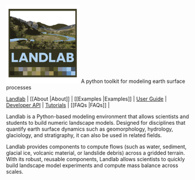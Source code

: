 
<img src="https://raw.githubusercontent.com/landlab/landlab-logo/master/Landlab-logo-pic-color.png" width="200px"/>
A python toolkit for modeling earth surface processes

[Landlab](http://landlab.github.io) | 
[[About |About]] |
[[Examples |Examples]] |
[User Guide](http://landlab.readthedocs.org/en/latest/#user-guide) |
[Developer API](http://landlab.readthedocs.org/en/latest/#developer-documentation) |
[Tutorials](http://landlab.readthedocs.org/en/latest/#tutorials) |
[[FAQs |FAQs]] |

Landlab is a Python-based modeling environment that allows scientists and students to build numeric landscape models. Designed for disciplines that quantify earth surface dynamics such as geomorphology, hydrology, glaciology, and stratigraphy, it can also be used in related fields.
    
Landlab provides components to compute flows (such as water, sediment, glacial ice, volcanic material, or landslide debris) across a gridded terrain. With its robust, reusable components, Landlab allows scientists to quickly build landscape model experiments and compute mass balance across scales.